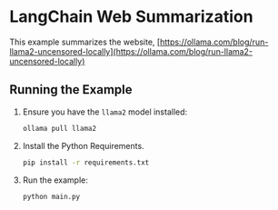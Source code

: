 # LangChain Web Summarization

This example summarizes the website, [https://ollama.com/blog/run-llama2-uncensored-locally](https://ollama.com/blog/run-llama2-uncensored-locally)

## Running the Example

1. Ensure you have the `llama2` model installed:

   ```bash
   ollama pull llama2
   ```

2. Install the Python Requirements.

   ```bash
   pip install -r requirements.txt
   ```

3. Run the example:

   ```bash
   python main.py
   ```

